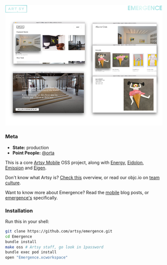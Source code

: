 <img src ="metadata/emergence.png">

### Meta

* __State:__ production
* __Point People:__ [@orta](https://github.com/orta)

This is a core [Artsy Mobile](https://github.com/artsy/mobile) OSS project, along with [Energy](https://github.com/artsy/energy), [Eidolon](https://github.com/artsy/eidolon), [Emission](https://github.com/artsy/emission) and [Eigen](https://github.com/artsy/eigen).

Don't know what Artsy is? [Check this](https://github.com/artsy/mobile/blob/master/what_is_artsy.md) overview, or read our objc.io on [team culture](https://www.objc.io/issues/22-scale/artsy/).

Want to know more about Emergence? Read the [mobile](http://artsy.github.io/blog/categories/mobile/) blog posts, or [emergence's](http://artsy.github.io/blog/categories/emergence/) specifically.

### Installation

Run this in your shell:

```sh
git clone https://github.com/artsy/emergence.git
cd Emergence
bundle install
make oss # Artsy staff, go look in 1password
bundle exec pod install
open "Emergence.xcworkspace"
```
